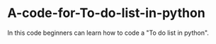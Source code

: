 # A-code-for-To-do-list-in-python
In this code beginners can learn how to code a "To do list in python".

